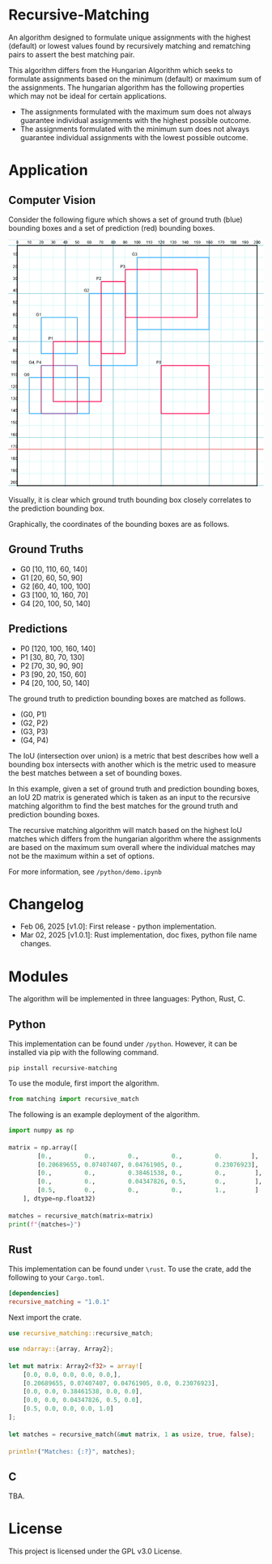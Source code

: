 # Recursive-Matching

An algorithm designed to formulate unique assignments with the highest (default)
or lowest values found by recursively matching and rematching pairs to 
assert the best matching pair. 

This algorithm differs from the Hungarian Algorithm which seeks to formulate
assignments based on the minimum (default) or maximum sum of the assignments. The
hungarian algorithm has the following properties which may not be ideal for certain
applications.

* The assignments formulated with the maximum sum does not always guarantee individual assignments with the highest possible outcome. 
* The assignments formulated with the minimum sum does not always guarantee individual assignments with the lowest possible outcome.

# Application

## Computer Vision

Consider the following figure which shows a set of ground truth (blue) bounding boxes and a set of prediction (red) bounding boxes. 

![Computer Vision Sample](/docs/images/cv_demo_bbx_graph.png)

Visually, it is clear which ground truth bounding box closely correlates to the prediction bounding box. 

Graphically, the coordinates of the bounding boxes are as follows.

## Ground Truths

* G0 [10, 110, 60, 140]
* G1 [20, 60, 50, 90]
* G2 [60, 40, 100, 100]
* G3 [100, 10, 160, 70]
* G4 [20, 100, 50, 140]

## Predictions

* P0 [120, 100, 160, 140]
* P1 [30, 80, 70, 130]
* P2 [70, 30, 90, 90]
* P3 [90, 20, 150, 60]
* P4 [20, 100, 50, 140]

The ground truth to prediction bounding boxes are matched as follows.

* (G0, P1)
* (G2, P2)
* (G3, P3)
* (G4, P4)

The IoU (intersection over union) is a metric that best describes
how well a bounding box intersects with another which is the metric used to
measure the best matches between a set of bounding boxes.

In this example, given a set of ground truth and prediction bounding boxes,
an IoU 2D matrix is generated which is taken as an input to the recursive matching
algorithm to find the best matches for the ground truth and prediction bounding
boxes.

The recursive matching algorithm will match based on the highest IoU matches which
differs from the hungarian algorithm where the assignments are based on 
the maximum sum overall where the individual matches may not be the maximum
within a set of options.

For more information, see `/python/demo.ipynb`

# Changelog

* Feb 06, 2025 [v1.0]: First release - python implementation.
* Mar 02, 2025 [v1.0.1]: Rust implementation, doc fixes, python file name changes.

# Modules
The algorithm will be implemented in three languages: Python, Rust, C.

## Python

This implementation can be found under `/python`. However, it can be
installed via pip with the following command.

```shell
pip install recursive-matching
```

To use the module, first import the algorithm.

```python
from matching import recursive_match
```

The following is an example deployment of the algorithm.

```python
import numpy as np

matrix = np.array([
        [0.,         0.,         0.,         0.,         0.        ],
        [0.20689655, 0.07407407, 0.04761905, 0.,         0.23076923],
        [0.,         0.,         0.38461538, 0.,         0.,        ],
        [0.,         0.,         0.04347826, 0.5,        0.,        ],
        [0.5,        0.,         0.,         0.,         1.,        ]
    ], dtype=np.float32)
    
matches = recursive_match(matrix=matrix)
print(f"{matches=}")
```

## Rust
This implementation can be found under `\rust`. To use the crate, add the
following to your `Cargo.toml`.

```toml
[dependencies]
recursive_matching = "1.0.1"
```

Next import the crate.

```rust
use recursive_matching::recursive_match;
```

```rust
use ndarray::{array, Array2};

let mut matrix: Array2<f32> = array![
    [0.0, 0.0, 0.0, 0.0, 0.0,],
    [0.20689655, 0.07407407, 0.04761905, 0.0, 0.23076923],
    [0.0, 0.0, 0.38461538, 0.0, 0.0],
    [0.0, 0.0, 0.04347826, 0.5, 0.0],
    [0.5, 0.0, 0.0, 0.0, 1.0]
];

let matches = recursive_match(&mut matrix, 1 as usize, true, false);

println!("Matches: {:?}", matches);
```

## C
TBA.

# License

This project is licensed under the GPL v3.0 License.